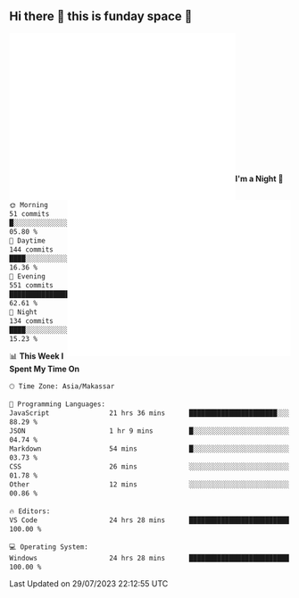 ## Hi there 👋 this is funday space 🚀

<img align="left" width="405" alt="🌞" src="https://raw.githubusercontent.com/fhasnur/fhasnur/master/general.svg?token=ATQS65TR7ETTG5RLJUDIDBLBN34HE">
<img align="right" width="400" alt="🌞" src="https://raw.githubusercontent.com/fhasnur/fhasnur/master/statistics.svg?token=ATQS65TR7ETTG5RLJUDIDBLBN34HE">

<br><br><br><br><br><br><br><br><br><br><br><br><br><br>

<!--START_SECTION:waka-->
**I'm a Night 🦉** 

```text
🌞 Morning                51 commits          █░░░░░░░░░░░░░░░░░░░░░░░░   05.80 % 
🌆 Daytime                144 commits         ████░░░░░░░░░░░░░░░░░░░░░   16.36 % 
🌃 Evening                551 commits         ████████████████░░░░░░░░░   62.61 % 
🌙 Night                  134 commits         ████░░░░░░░░░░░░░░░░░░░░░   15.23 % 
```


📊 **This Week I Spent My Time On** 

```text
🕑︎ Time Zone: Asia/Makassar

💬 Programming Languages: 
JavaScript               21 hrs 36 mins      ██████████████████████░░░   88.29 % 
JSON                     1 hr 9 mins         █░░░░░░░░░░░░░░░░░░░░░░░░   04.74 % 
Markdown                 54 mins             █░░░░░░░░░░░░░░░░░░░░░░░░   03.73 % 
CSS                      26 mins             ░░░░░░░░░░░░░░░░░░░░░░░░░   01.78 % 
Other                    12 mins             ░░░░░░░░░░░░░░░░░░░░░░░░░   00.86 % 

🔥 Editors: 
VS Code                  24 hrs 28 mins      █████████████████████████   100.00 % 

💻 Operating System: 
Windows                  24 hrs 28 mins      █████████████████████████   100.00 % 
```


 Last Updated on 29/07/2023 22:12:55 UTC
<!--END_SECTION:waka-->
